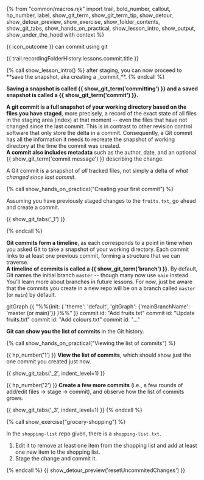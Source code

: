 {% from "common/macros.njk" import trail, bold_number, callout, hp_number, label, show_git_term, show_git_term_tip, show_detour, show_detour_preview, show_exercise, show_folder_contents, show_git_tabs, show_hands_on_practical, show_lesson_intro, show_output, show_under_the_hood with context %}

<span id="outcomes">{{ icon_outcome }} can commit using git</span>

<span id="title">{{ trail.recordingFolderHistory.lessons.commit.title }}</span>

<div id="body">
{% call show_lesson_intro() %}
after staging, you can now proceed to **save the snapshot, aka creating a _commit_**.
{% endcall %}

**Saving a snapshot is called {{ show_git_term('committing') }} and a saved snapshot is called a {{ show_git_term('commit') }}.**

**A git commit is a full snapshot of your working directory based on the files you have staged**, more precisely, a record of the exact state of all files in the staging area (index) at that moment -- even the files that have not changed since the last commit. This is in contrast to other revision control software that only store the <tooltip content="i.e., the changes made since the last commit">delta</tooltip> in a commit. Consequently, a Git commit has all the information it needs to recreate the snapshot of working directory at the time the commit was created.<br>
**A commit also includes metadata** such as the author, date, and an optional {{ show_git_term('commit message') }} describing the change.

<box type="important" light>

A Git commit is a snapshot of _all_ tracked files, not simply a delta of _what changed since last commit_.
</box>

{% call show_hands_on_practical("Creating your first commit") %}

Assuming you have previously staged changes to the `fruits.txt`, go ahead and create a commit.

{{ show_git_tabs('_1') }}

{% endcall %}

**Git commits form a timeline**, as each corresponds to a point in time when you asked Git to take a snapshot of your working directory. Each commit links to at least one previous commit, forming a structure that we can traverse.<br>
**A timeline of commits is called a {{ show_git_term('branch') }}**. By default, Git names the initial branch `master` -- though many now use `main` instead. You'll learn more about branches in future lessons. For now, just be aware that the commits you create in a new repo will be on a branch called `master` (or `main`) by default.

<mermaid>
gitGraph
    {{ "%%{init: { 'theme': 'default', 'gitGraph': {'mainBranchName': 'master (or main)'}} }%%" }}
    commit id: "Add fruits.txt"
    commit id: "Update fruits.txt"
    commit id: "Add colours.txt"
    commit id: "..."
</mermaid>

**Git can show you the list of commits** in the Git history.

{% call show_hands_on_practical("Viewing the list of commits") %}

{{ hp_number('1') }} **View the list of commits**, which should show just the one commit you created just now.

{{ show_git_tabs('_2', indent_level=1) }}

{{ hp_number('2') }} **Create a few more commits** (i.e., a few rounds of add/edit files -> stage -> commit), and observe how the list of commits grows.

{{ show_git_tabs('_3', indent_level=1) }}
{% endcall %}

</div>

<div id="extras">
{% call show_exercise("grocery-shopping") %}

In the `shopping-list` repo given, there is a `shopping-list.txt`.

1. Edit it to remove at least one item from the shopping list and add at least one new item to the shopping list.
1. Stage the change and commit it.

{% endcall %}
{{ show_detour_preview('resetUncommitedChanges') }}
</div>
